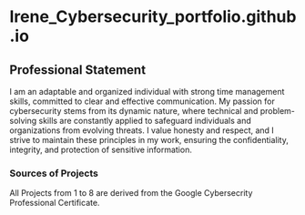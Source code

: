# Irene_Cybersecurity_portfolio.github.io

## Professional Statement
I am an adaptable and organized individual with strong time management skills, committed to
clear and effective communication. My passion for cybersecurity stems from its dynamic nature,
where technical and problem-solving skills are constantly applied to safeguard individuals and
organizations from evolving threats. I value honesty and respect, and I strive to maintain these
principles in my work, ensuring the confidentiality, integrity, and protection of sensitive
information.

### Sources of Projects
All Projects from 1 to 8 are derived from the Google Cybersecrity Professional Certificate.
